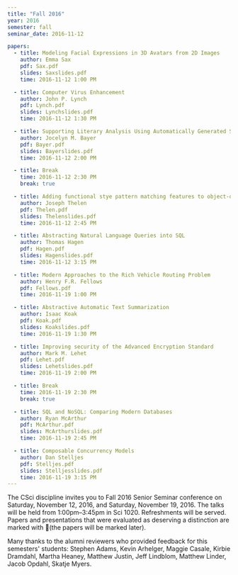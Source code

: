```yaml
---
title: "Fall 2016"
year: 2016
semester: fall
seminar_date: 2016-11-12

papers:
  - title: Modeling Facial Expressions in 3D Avatars from 2D Images
    author: Emma Sax
    pdf: Sax.pdf
    slides: Saxslides.pdf
    time: 2016-11-12 1:00 PM

  - title: Computer Virus Enhancement
    author: John P. Lynch
    pdf: Lynch.pdf
    slides: Lynchslides.pdf
    time: 2016-11-12 1:30 PM

  - title: Supporting Literary Analysis Using Automatically Generated Social Network Graphs
    author: Jocelyn M. Bayer
    pdf: Bayer.pdf
    slides: Bayerslides.pdf
    time: 2016-11-12 2:00 PM

  - title: Break
    time: 2016-11-12 2:30 PM
    break: true

  - title: Adding functional stye pattern matching features to object-oriented languages
    author: Joseph Thelen
    pdf: Thelen.pdf
    slides: Thelenslides.pdf
    time: 2016-11-12 2:45 PM

  - title: Abstracting Natural Language Queries into SQL
    author: Thomas Hagen
    pdf: Hagen.pdf
    slides: Hagenslides.pdf
    time: 2016-11-12 3:15 PM

  - title: Modern Approaches to the Rich Vehicle Routing Problem
    author: Henry F.R. Fellows
    pdf: Fellows.pdf
    time: 2016-11-19 1:00 PM

  - title: Abstractive Automatic Text Summarization
    author: Isaac Koak
    pdf: Koak.pdf
    slides: Koakslides.pdf
    time: 2016-11-19 1:30 PM

  - title: Improving security of the Advanced Encryption Standard
    author: Mark M. Lehet
    pdf: Lehet.pdf
    slides: Lehetslides.pdf
    time: 2016-11-19 2:00 PM

  - title: Break
    time: 2016-11-19 2:30 PM
    break: true

  - title: SQL and NoSQL: Comparing Modern Databases
    author: Ryan McArthur
    pdf: McArthur.pdf
    slides: McArthurslides.pdf
    time: 2016-11-19 2:45 PM

  - title: Composable Concurrency Models
    author: Dan Stelljes
    pdf: Stelljes.pdf
    slides: Stelljesslides.pdf
    time: 2016-11-19 3:15 PM
---
```


The CSci discipline invites you to Fall 2016 Senior Seminar conference on Saturday, November 12, 2016, and Saturday, November 19, 2016. The talks will be held from 1:00pm–3:45pm in Sci 1020. Refreshments will be served. Papers and presentations that were evaluated as deserving a distinction are marked with 🌟(the papers will be marked later).

Many thanks to the alumni reviewers who provided feedback for this semesters' students: Stephen Adams, Kevin Arhelger, Maggie Casale, Kirbie Dramdahl, Martha Heaney, Matthew Justin, Jeff Lindblom, Matthew Linder, Jacob Opdahl, Skatje Myers.

